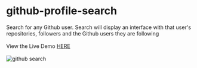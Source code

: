 # github-profile-search
Search for any Github user. Search will display an interface with that user's repositories, followers and the Github users they are following
<br>
<br>
View the Live Demo <a href="https://github-search-engine-app.netlify.app/">HERE</a>
<br>
<br>
![github search](https://user-images.githubusercontent.com/80648658/188025251-1a11ac5c-f0c5-4f2b-91ed-51912f22f691.PNG)
